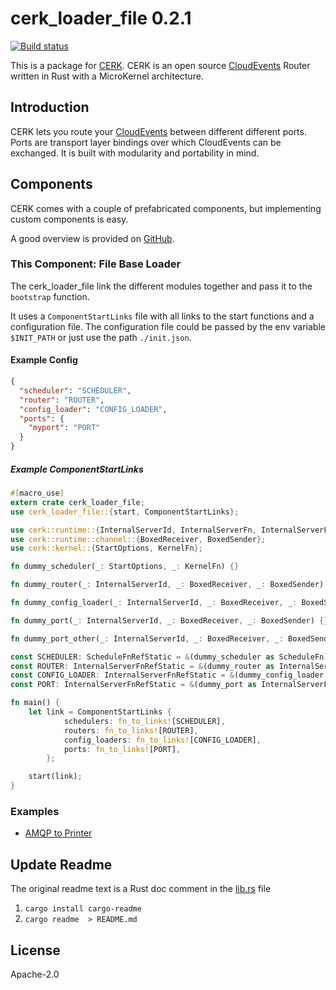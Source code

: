 # cerk_loader_file 0.2.1

[![Build status](https://badge.buildkite.com/4494e29d5f2c47e3fe998af46dff78a447800a76a68024e392.svg?branch=master)](https://buildkite.com/ce-rust/cerk)


This is a package for [CERK](https://github.com/ce-rust/cerk).
CERK is an open source [CloudEvents](https://github.com/cloudevents/spec) Router written in Rust with a MicroKernel architecture.

## Introduction

CERK lets you route your [CloudEvents](https://github.com/cloudevents/spec) between different different ports.
Ports are transport layer bindings over which CloudEvents can be exchanged.
It is built with modularity and portability in mind.

## Components

CERK comes with a couple of prefabricated components, but implementing custom components is easy.

A good overview is provided on [GitHub](https://github.com/ce-rust/cerk/).

### This Component: File Base Loader

The cerk_loader_file link the different modules together and pass it to the `bootstrap` function.

It uses a `ComponentStartLinks` file with all links to the start functions and a configuration file.
The configuration file could be passed by the env variable `$INIT_PATH` or just use the path `./init.json`.


#### Example Config

```json
{
  "scheduler": "SCHEDULER",
  "router": "ROUTER",
  "config_loader": "CONFIG_LOADER",
  "ports": {
    "myport": "PORT"
  }
}
```

##### Example ComponentStartLinks

```rust
#[macro_use]
extern crate cerk_loader_file;
use cerk_loader_file::{start, ComponentStartLinks};

use cerk::runtime::{InternalServerId, InternalServerFn, InternalServerFnRefStatic, ScheduleFn, ScheduleFnRefStatic};
use cerk::runtime::channel::{BoxedReceiver, BoxedSender};
use cerk::kernel::{StartOptions, KernelFn};

fn dummy_scheduler(_: StartOptions, _: KernelFn) {}

fn dummy_router(_: InternalServerId, _: BoxedReceiver, _: BoxedSender) {}

fn dummy_config_loader(_: InternalServerId, _: BoxedReceiver, _: BoxedSender) {}

fn dummy_port(_: InternalServerId, _: BoxedReceiver, _: BoxedSender) {}

fn dummy_port_other(_: InternalServerId, _: BoxedReceiver, _: BoxedSender) {}

const SCHEDULER: ScheduleFnRefStatic = &(dummy_scheduler as ScheduleFn);
const ROUTER: InternalServerFnRefStatic = &(dummy_router as InternalServerFn);
const CONFIG_LOADER: InternalServerFnRefStatic = &(dummy_config_loader as InternalServerFn);
const PORT: InternalServerFnRefStatic = &(dummy_port as InternalServerFn);

fn main() {
    let link = ComponentStartLinks {
            schedulers: fn_to_links![SCHEDULER],
            routers: fn_to_links![ROUTER],
            config_loaders: fn_to_links![CONFIG_LOADER],
            ports: fn_to_links![PORT],
        };

    start(link);
}
```

### Examples

 * [AMQP to Printer](https://github.com/ce-rust/cerk/tree/master/examples/src/amqp_to_printer/)


## Update Readme

The original readme text is a Rust doc comment in the [lib.rs](./src/lib.rs) file

1. `cargo install cargo-readme`
2. `cargo readme  > README.md`

## License

Apache-2.0
